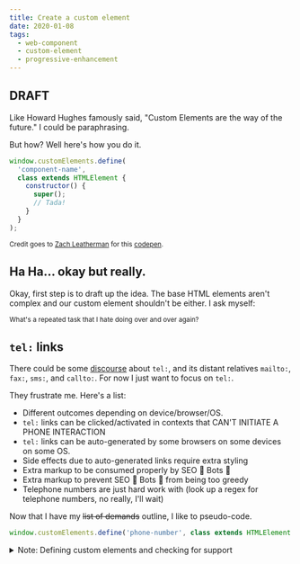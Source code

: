 ```yaml
---
title: Create a custom element
date: 2020-01-08
tags:
  - web-component
  - custom-element
  - progressive-enhancement
---
```


## DRAFT

Like Howard Hughes famously said, "Custom Elements are the way of the future." I could be paraphrasing.

But how? Well here's how you do it.

```js
window.customElements.define(
  'component-name',
  class extends HTMLElement {
    constructor() {
      super();
      // Tada!
    }
  }
);
```

<small class="text__muted">Credit goes to [Zach Leatherman](https://twitter.com/zachleat) for this [codepen](https://codepen.io/zachleat/pen/dyGjawM).</small>

## Ha Ha... okay but really.

Okay, first step is to draft up the idea. The base HTML elements aren't complex and our custom element shouldn't be either. I ask myself:

<small class="text__muted">What's a repeated task that I hate doing over and over again?</small>

## `tel:` links

There could be some [discourse](https://css-tricks.com/the-current-state-of-telephone-links/) about `tel:`, and its distant relatives `mailto:`, `fax:`, `sms:`, and `callto:`. For now I just want to focus on `tel:`.

They frustrate me. Here's a list:

- Different outcomes depending on device/browser/OS.
- `tel:` links can be clicked/activated in contexts that CAN'T INITIATE A PHONE INTERACTION
- `tel:` links can be auto-generated by some browsers on some devices on some OS.
- Side effects due to auto-generated links require extra styling
- Extra markup to be consumed properly by SEO 🤖 Bots 🤖
- Extra markup to prevent SEO 🤖 Bots 🤖 from being too greedy
- Telephone numbers are just hard work with (look up a regex for telephone numbers, no really, I'll wait)

Now that I have my ~~list of demands~~ outline, I like to pseudo-code.

```js
window.customElements.define('phone-number', class extends HTMLElement {});
```

<details>
	<summary>Note: Defining custom elements and checking for support</summary>
	<p>This comes down to personal taste, but it should be mentioned that you don't need to defined the customElement inside of the define function. You can define your class outside of it, and just use it as the second argument like this:</p>
	<p><code style="font-size: 0.75em">window.customElements.define('phone-number', PhoneNumber);</code></p>
</details>
